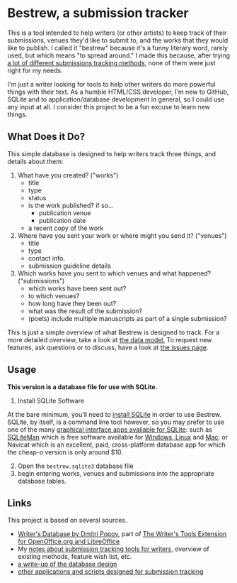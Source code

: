 # Bestrew, a submission tracker

This is a tool intended to help writers (or other artists) to keep track of their submissions, venues they'd like to submit to, and the works that they would like to publish. I called it "bestrew" because it's a funny literary word, rarely used, but which means "to spread around." I made this because, after trying [a lot of different submissions tracking methods](http://nocategories.net/ephemera/writing/writing-submission-tools/),  none of them were just right for my needs. 

I'm just a writer looking for tools to help other writers do more powerful things with their text. As a humble HTML/CSS developer, I'm new to GitHub, SQLite and to application/database development in general, so I could use any input at all. I consider this project to be a fun excuse to learn new things. 


## What Does it Do?

This simple database is designed to help writers track three things, and details about them:

1. What have you created? ("works")
    - title
    - type
    - status
    - is the work published? if so...
        - publication venue
        - publication date
    - a recent copy of the work
2. Where have you sent your work or where might you send it? ("venues")
    - title
    - type
    - contact info.  
    - submission guideline details
3. Which works have you sent to which venues and what happened? ("submissions")
    - which works have been sent out?
    - to which venues?
    - how long have they been out?
    - what was the result of the submission?
    - (poets) include multiple manuscripts as part of a single submission?

This is just a simple overview of what Bestrew is designed to track. For a more detailed overview, take a look at <a href="https://github.com/dylan-k/bestrew/blob/master/writers-database_data-model.md">the data model.</a> To request new features, ask questions or to discuss, have a look at <a href="https://github.com/dylan-k/bestrew/issues">the issues page</a>.


## Usage

**This version is a database file for use with SQLite**. 

1. Install SQLite Software

At the bare minimum, you'll need to [install SQLite](http://www.sqlite.org/download.html) in order to use Bestrew. SQLite, by itself, is a command line tool however, so you may prefer to use one of the many <a href="https://www.sqlite.org/cvstrac/wiki?p=ManagementTools">graphical interface apps available for SQLite</a>: such as [SQLiteMan](http://sqliteman.com/) which is free software available for [Windows, Linux](http://sqliteman.com/page/4.html) and [Mac](http://brewformulas.org/Sqliteman); or Navicat which is an excellent, paid, cross-platform database app for which the cheap-o version is only around $10.

2. Open the ``bestrew.sqlite3`` database file
3. begin entering works, venues and submissions into the appropriate database tables.


## Links

This project is based on several sources. 

- [Writer's Database by Dmitri Popov](http://www.linux-magazine.com/w3/issue/103/084-086_workspace.pdf), part of [The Writer's Tools Extension for OpenOffice.org and LibreOffice](https://code.google.com/p/writertools/)
- My [notes about submission tracking tools for writers](http://nocategories.net/ephemera/writing/writing-submission-tools/), overview of existing methods, feature wish list, etc.
- [a write-up of the database design](https://github.com/dylan-k/bestrew/blob/master/writers-database_data-model.md)
- [other applications and scripts designed for submission tracking](http://nocategories.net/ephemera/writing/writing-submission-tools/#apps)
